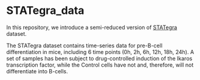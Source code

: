 # STATegra_data

In this repository, we introduce a semi-reduced version of [STATegra](https://www.nature.com/articles/s41597-019-0202-7) dataset. 

The STATegra dataset contains time-series data for pre-B-cell differentiation in mice, including 6 time points (0h, 2h, 6h, 12h, 18h, 24h). A set of samples has been subject to drug-controlled induction of the Ikaros transcription factor, while the Control cells have not and, therefore, will not differentiate into B-cells.
